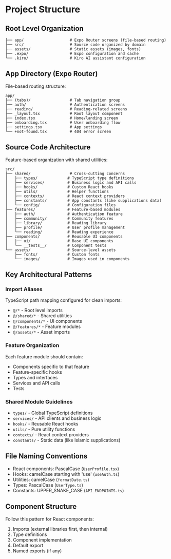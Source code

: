 # Project Structure

## Root Level Organization
```
├── app/                    # Expo Router screens (file-based routing)
├── src/                    # Source code organized by domain
├── assets/                 # Static assets (images, fonts)
├── .expo/                  # Expo configuration and cache
└── .kiro/                  # Kiro AI assistant configuration
```

## App Directory (Expo Router)
File-based routing structure:
```
app/
├── (tabs)/                 # Tab navigation group
├── auth/                   # Authentication screens
├── reading/                # Reading-related screens
├── _layout.tsx             # Root layout component
├── index.tsx               # Home/landing screen
├── onboarding.tsx          # User onboarding flow
├── settings.tsx            # App settings
└── +not-found.tsx          # 404 error screen
```

## Source Code Architecture
Feature-based organization with shared utilities:

```
src/
├── shared/                 # Cross-cutting concerns
│   ├── types/             # TypeScript type definitions
│   ├── services/          # Business logic and API calls
│   ├── hooks/             # Custom React hooks
│   ├── utils/             # Helper functions
│   ├── contexts/          # React context providers
│   ├── constants/         # App constants (like supplications data)
│   └── config/            # Configuration files
├── features/              # Feature-based modules
│   ├── auth/              # Authentication feature
│   ├── community/         # Community features
│   ├── library/           # Reading library
│   ├── profile/           # User profile management
│   └── reading/           # Reading experience
├── components/            # Reusable UI components
│   ├── ui/                # Base UI components
│   └── __tests__/         # Component tests
└── assets/                # Source-level assets
    ├── fonts/             # Custom fonts
    └── images/            # Images used in components
```

## Key Architectural Patterns

### Import Aliases
TypeScript path mapping configured for clean imports:
- `@/*` - Root level imports
- `@/shared/*` - Shared utilities
- `@/components/*` - UI components
- `@/features/*` - Feature modules
- `@/assets/*` - Asset imports

### Feature Organization
Each feature module should contain:
- Components specific to that feature
- Feature-specific hooks
- Types and interfaces
- Services and API calls
- Tests

### Shared Module Guidelines
- `types/` - Global TypeScript definitions
- `services/` - API clients and business logic
- `hooks/` - Reusable React hooks
- `utils/` - Pure utility functions
- `contexts/` - React context providers
- `constants/` - Static data (like Islamic supplications)

## File Naming Conventions
- React components: PascalCase (`UserProfile.tsx`)
- Hooks: camelCase starting with 'use' (`useAuth.ts`)
- Utilities: camelCase (`formatDate.ts`)
- Types: PascalCase (`UserType.ts`)
- Constants: UPPER_SNAKE_CASE (`API_ENDPOINTS.ts`)

## Component Structure
Follow this pattern for React components:
1. Imports (external libraries first, then internal)
2. Type definitions
3. Component implementation
4. Default export
5. Named exports (if any)